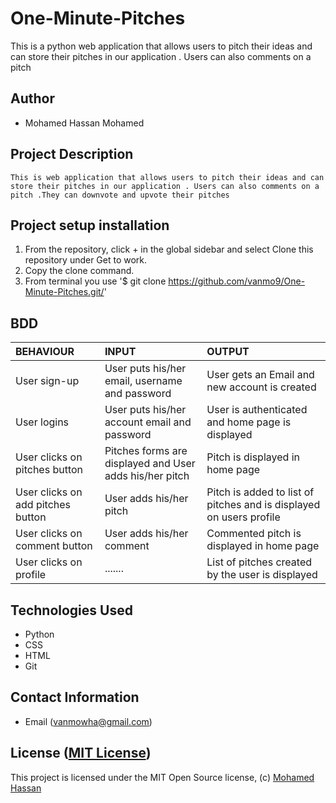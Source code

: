 # One-Minute-Pitches 

This is a python web application that allows users to pitch their ideas and can store their pitches in our application . Users can also comments on a pitch

## Author 

*   Mohamed Hassan Mohamed

## Project Description

    This is web application that allows users to pitch their ideas and can store their pitches in our application . Users can also comments on a pitch .They can downvote and upvote their pitches
## Project setup  installation

1.  From the repository, click + in the global sidebar and select Clone this repository under Get to work.
2.  Copy the clone command.
3.  From terminal you use
    '$ git clone <https://github.com/vanmo9/One-Minute-Pitches.git/>'


## BDD  

| BEHAVIOUR | INPUT | OUTPUT|
|:------------------|:--------|:-----------|
| User sign-up | User puts his/her email, username and password |  User gets an Email and new account is created |
| User logins | User puts his/her account email and password | User is authenticated and home page is displayed|
| User clicks on pitches button | Pitches forms are displayed and User adds his/her pitch | Pitch is displayed in home page| 
| User clicks on add pitches button | User adds his/her pitch | Pitch is added to list of pitches and is displayed on users profile|
| User clicks on comment button | User adds his/her comment | Commented pitch is displayed in home page| 
| User clicks on profile | ....... |  List of pitches created by the user is displayed|


## Technologies Used

* Python
* CSS
* HTML
* Git  


## Contact Information 

* Email (vanmowha@gmail.com)


## License ([MIT License]( ))
This project is licensed under the MIT Open Source license, (c) [Mohamed Hassan]( )
